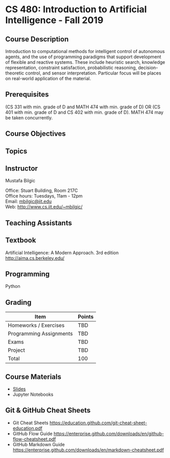 # CS 480: Introduction to Artificial Intelligence - Fall 2019

## Course Description

Introduction to computational methods for intelligent control of autonomous agents, and the use of programming paradigms that support development of flexible and reactive systems. These include heuristic search, knowledge representation, constraint satisfaction, probabilistic reasoning, decision-theoretic control, and sensor interpretation. Particular focus will be places on real-world application of the material.

## Prerequisites

(CS 331 with min. grade of D and MATH 474 with min. grade of D) OR (CS 401 with min. grade of D and CS 402 with min. grade of D). MATH 474 may be taken concurrently.

## Course Objectives

## Topics

## Instructor

Mustafa Bilgic

Office: Stuart Building, Room 217C <br>
Office hours: Tuesdays, 11am - 12pm <br>
Email: mbilgic@iit.edu <br>
Web: http://www.cs.iit.edu/~mbilgic/

## Teaching Assistants

## Textbook

Artificial Intelligence: A Modern Approach. 3rd edition <br>
http://aima.cs.berkeley.edu/

## Programming

Python

## Grading

Item | Points
--- | ---
Homeworks / Exercises | TBD
Programming Assignments | TBD
Exams | TBD
Project | TBD
Total | 100

## Course Materials

* [Slides](slides)
* Jupyter Notebooks

## Git & GitHub Cheat Sheets
* Git Cheat Sheets https://education.github.com/git-cheat-sheet-education.pdf
* GitHub Flow Guide https://enterprise.github.com/downloads/en/github-flow-cheatsheet.pdf
* GitHub Markdown Guide https://enterprise.github.com/downloads/en/markdown-cheatsheet.pdf
